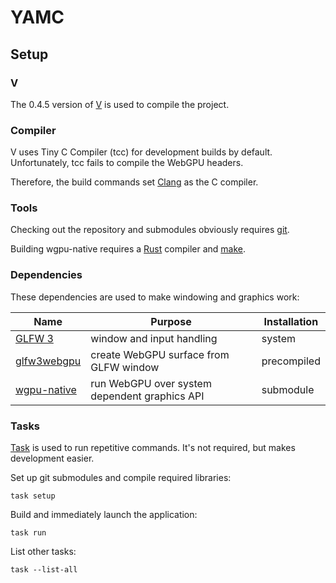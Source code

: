 # YAMC

## Setup

### V

The 0.4.5 version of [V](https://vlang.io/) is used to compile the project.

### Compiler

V uses Tiny C Compiler (tcc) for development builds by default.
Unfortunately, tcc fails to compile the WebGPU headers.

Therefore, the build commands set [Clang](https://clang.llvm.org/) as the C compiler.


### Tools

Checking out the repository and submodules obviously requires [git](https://git-scm.com/).

Building wgpu-native requires a [Rust](https://www.rust-lang.org/) compiler and [make](https://www.gnu.org/software/make/).


### Dependencies

These dependencies are used to make windowing and graphics work:

| Name | Purpose | Installation |
| -- | -- | -- |
| [GLFW 3](https://www.glfw.org/)| window and input handling | system |
| [glfw3webgpu](https://github.com/eliemichel/glfw3webgpu)| create WebGPU surface from GLFW window | precompiled |
| [wgpu-native](https://github.com/gfx-rs/wgpu-native)| run WebGPU over system dependent graphics API | submodule |


### Tasks

[Task](https://taskfile.dev/) is used to run repetitive commands.
It's not required, but makes development easier.

Set up git submodules and compile required libraries:
```
task setup
```

Build and immediately launch the application:
```
task run
```

List other tasks:
```
task --list-all
```